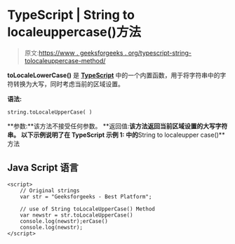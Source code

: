 # TypeScript | String to localeuppercase()方法

> 原文:[https://www . geeksforgeeks . org/typescript-string-tolocaleuppercase-method/](https://www.geeksforgeeks.org/typescript-string-tolocaleuppercase-method/)

**toLocaleLowerCase()** 是 [**TypeScript**](https://www.geeksforgeeks.org/hello-world-in-typescript-language/) 中的一个内置函数，用于将字符串中的字符转换为大写，同时考虑当前的区域设置。

**语法:**

```
string.toLocaleUpperCase( ) 
```

**参数:**该方法不接受任何参数。
**返回值:**该方法返回当前区域设置的大写字符串。
以下示例说明了在 TypeScript
**示例 1:** 中的**String to localeupper case()**方法

## Java Script 语言

```
<script>
    // Original strings
    var str = "Geeksforgeeks - Best Platform"; 

    // use of String toLocaleUpperCase() Method
    var newstr = str.toLocaleUpperCase() 
    console.log(newstr);erCase() 
    console.log(newstr);
</script>
```